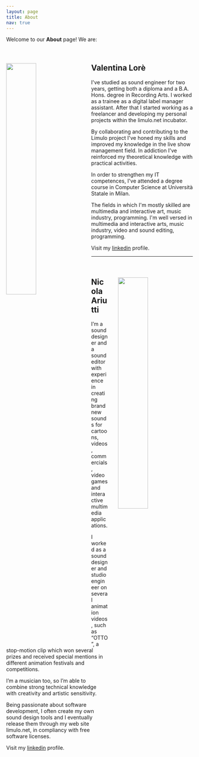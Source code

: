 ```yaml
---
layout: page
title: About
nav: true
---
```


Welcome to our **About** page! We are:

<div style="margin-top: 4em;">
<img src="{{site.baseurl}}/assets/images/about/valentina.png" alt="" style="float:left; width:40%; padding:0; margin-right: 2em;"/>
<h2>Valentina Lorè</h2>

<p>I've studied as sound engineer for two years,  getting both a diploma  and a B.A. Hons. degree in Recording Arts.
I worked as a trainee as a digital label manager assistant. After that I started working as a freelancer and developing my personal projects within the limulo.net incubator.</p>

<p>By collaborating and contributing to the Limulo project I've honed my skills and improved my knowledge in the live show management field. In addiction I've reinforced my theoretical knowledge with practical activities.</p>

<p>In order to strengthen my IT competences, I've attended a degree course in Computer Science at Università Statale in Milan.</p>

<p>The fields in which I'm mostly skilled  are multimedia and interactive art, music industry, programming.
I'm well versed in multimedia and interactive arts, music industry, video and sound editing, programming.</p>

<p>Visit my <a href="https://www.linkedin.com/in/valentinalore">linkedin</a> profile.</p>
</div>

<hr class="clear" />


<div style="margin-top: 4em;">
<img src="{{site.baseurl}}/assets/images/about/nicola.png" alt="" style="float:right; width:40%; padding:0; margin-left: 2em;"/>
<h2>Nicola Ariutti</h2>

<p>I’m a sound designer and a sound editor with experience in creating brand new sounds for cartoons, videos, commercials,
videogames and interactive multimedia applications.</p>

<p>I worked as a sound designer and studio engineer on several animation videos, such as “OTTO”, a stop-motion clip which
won several prizes and received special mentions in different animation festivals and competitions.</p>

<p>I’m a musician too, so I’m able to combine strong technical knowledge with creativity and artistic sensitivity.</p>

<p>Being passionate about software development, I often create my own sound design tools and I eventually release them
through my web site limulo.net, in compliancy with free software licenses.</p>

<p>Visit my <a href="https://www.linkedin.com/in/nicolaariutti">linkedin</a> profile.</p>
</div>
